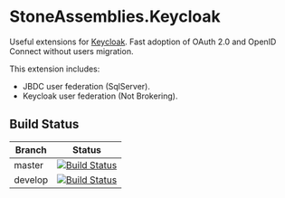 StoneAssemblies.Keycloak
=========================

Useful extensions for [Keycloak](https://www.keycloak.org/). Fast adoption of OAuth 2.0 and OpenID Connect without users migration.

This extension includes:

- JBDC user federation (SqlServer).
- Keycloak user federation (Not Brokering).


Build Status
------------

Branch | Status
------ | :------:
master | [![Build Status](https://dev.azure.com/alexfdezsauco/External%20Repositories%20Builds/_apis/build/status/stoneassemblies.StoneAssemblies.Keycloak?branchName=master)](https://dev.azure.com/alexfdezsauco/External%20Repositories%20Builds/_build/latest?definitionId=9&branchName=master)
develop | [![Build Status](https://dev.azure.com/alexfdezsauco/External%20Repositories%20Builds/_apis/build/status/stoneassemblies.StoneAssemblies.Keycloak?branchName=develop)](https://dev.azure.com/alexfdezsauco/External%20Repositories%20Builds/_build/latest?definitionId=9&branchName=develop)
